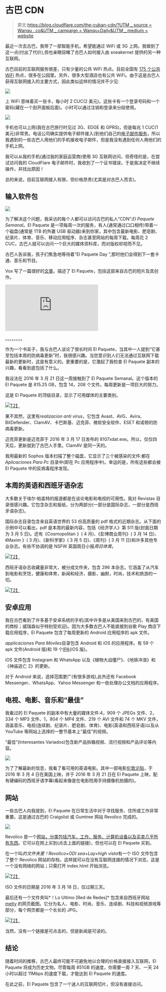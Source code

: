 # 古巴 CDN

> 原文:[https://blog.cloudflare.com/the-cuban-cdn/?UTM _ source = Wanqu . co&UTM _ campaign = Wanqu+Daily&UTM _ medium = website](https://blog.cloudflare.com/the-cuban-cdn/?utm_source=wanqu.co&utm_campaign=Wanqu+Daily&utm_medium=website)

最近一次去古巴，我带了一部智能手机，希望能通过 WiFi 或 3G 上网。我做到了这一点(付出了代价),但也亲眼目睹了古巴人如何接入由 sneakernet 提供的另一种互联网。

古巴目前的互联网服务很差，只有少量的公共 WiFi 热点。目前全国有 [175 个公共 WiFi](http://www.etecsa.cu/?page=internet_conectividad&sub=wifi) 热点，很多在公园里。另外，很多大型酒店也有公共 WiFi。由于这是古巴人获得互联网接入的主要方式，因此类似这样的情况并不少见:

![](../Images/e870c22bbbeeee5cf4175c26b23b9743.png)

上 WiFi 意味着买一张卡，每小时 2 CUC(2 美元)。这些卡有一个登录号码和一个密码(藏在一个刮开面板后面)。小时可以通过注销和登录来分段使用。

![](../Images/eb0e38520aac0ea7124d5653516d0442.png)

手机也可以上网(我在古巴旅行时见过 3G、EDGE 和 GPRS)，但是每兆 1 CUC(1 美元)非常贵。电话公司确实提供电子邮件接入(到他们自己的[电子邮件服务](http://www.etecsa.cu/?page=telefonia_movil&sub=movil_nauta)，所以我遇到的一些古巴人用他们的手机接收电子邮件，但是我没有遇到任何人用他们的手机上网。

我可以从我的手机(通过我的家庭运营商)使用 3G 互联网访问，但奇怪的是，在尝试访问我的 CloudFlare 电子邮件时，我收到了一个证书错误，于是我决定不继续操作，并找出原因！

总的来说，目前互联网接入有限，但价格昂贵(尤其是对古巴人而言)。

## 输入软件包

![](../Images/3201880ccb009418541e980224d00afd.png)

为了解决这个问题，我采访的每个人都可以访问古巴的私人“CDN”:*El Paquete Semanal*。El Paquete 是一项每周一次的服务，有人(通常通过口口相传)带着一个磁盘(通常是 1TB 的外置 USB 驱动器)来到你家，其中包含最新电影、肥皂剧、纪录片、体育、音乐、移动应用程序、杂志甚至网站的每周下载。每周花 2 CUC，古巴人就可以访问一个巨大的媒体资料库，而对版权却视而不见。

古巴人告诉我，孩子们焦急地等待着“El Paquete Day ”,那时他们会得到下一套卡通、音乐和节目。

Vox 写了一篇很好的[文章](https://www.vox.com/2015/9/21/9352095/netflix-cuba-paquete-internet)，描述了 El Paquete，包括这部来自古巴的短片及其创作。

<iframe src="https://www.youtube.com/embed/fTTno8D-b2E" frameborder="0" allowfullscreen="">VIDEO</iframe>

。。。。。。。。

作为一个书呆子，我与古巴人谈论了很长时间 El Paquete，当其中一人提到“它甚至包括本周的防病毒更新”时，我很感兴趣。当您意识到人们无法通过互联网下载最新的更新时，这是有意义的。更重要的是，它激起了我检查 El Paquete 副本的兴趣，看看到底包括了什么。

我设法在 2016 年 3 月 21 日这一周接触到了 El Paquete Semanal。这个版本的 El Paquete 是 815.25 GB，包含 14，208 个文件。每周更新是一项巨大的努力。

这是 El Paquete 的顶级目录，显示了可用媒体的主要类别。

[![](../Images/b3b173013e9cac48c0d0eb8df310c9aa.png)T2】](https://blog.cloudflare.com/content/images/2016/08/Screen-Shot-2016-08-04-at-10-04-31.png)

果不其然，这里有*realizacion anti virus*，它包含 Avast、AVG、Avira、BitDefender、ClamAV、卡巴斯基、迈克菲、微软安全软件、ESET 和诺顿的防病毒更新。

迈克菲更新是迈克菲于 2016 年 3 月 17 日发布的 8107xdat.exe。所以，仅仅四天后，更新就到了古巴人手里。ClamAV 是同一天的。

我用最新的 Sophos 版本扫描了整个磁盘，它显示了三个被感染的文件:都在 *Aplicaciones Para Pc* 目录中(即在 Pc 应用程序中)。幸运的是，所有这些都会被 El Paquete 中的反病毒程序发现。

## 本周的英语和西班牙语杂志

大多数关于埃尔·帕盖特的报道都是在谈论电影和电视的可用性。我对 Revistas 目录很感兴趣。它包含杂志和报纸，分为两部分(一部分是国际杂志，一部分是西班牙语杂志)。

国际杂志目录包含来自英语世界的 53 份高质量的 pdf 格式的近期杂志。从下面的示例中可以看出，pdf 是本周的最新内容，包括《经济学人》第 511 版(封面日期为 3 月 5 日)。还有《Cosmopolitan 》( 4 月)、《彭博商业周刊》( 3 月 14 日)、《Maxim 》( 3 月)、《新科学家》( 3 月 5 日)、《周刊》( 3 月 11 日)和许多其他专业杂志。有些不协调的是 NSFW 英国周日小报*周日体育*。

[![](../Images/a64ac29c8ae817757d4f76afa644f8cc.png)T2】](https://blog.cloudflare.com/content/images/2016/08/-magazines.png)

西班牙语杂志收藏量非常大，被分成文件夹，包含 296 本杂志。它涵盖了从汽车到电影和烹饪，健康和体育，新闻和经济，摄影，幽默，时尚，技术和旅游的一切。

[![](../Images/72e13802f75128682ee074c4202f9a8a.png)T2】](https://blog.cloudflare.com/content/images/2016/08/Screen-Shot-2016-08-08-at-14-04-55.png)

## 安卓应用

我在古巴看到了许多基于安卓系统的手机(其中许多是从美国来到古巴的，有美国的商标；威瑞森似乎特别受欢迎)。因为大多数古巴人不能直接到谷歌 Play 商店下载应用程序，El Paquete 包含了每周更新的 Android 应用程序的 apk 文件。

*applicaciones Para Moviles*目录包含 Android 和 iOS 的应用程序。有 59 个 apk 文件(Android 版)和 19 个[IPA](https://en.wikipedia.org/wiki/.ipa)(iOS 版)。

iOS 文件包含 Instagram 和 WhatsApp 以及《植物大战僵尸》、《地铁冲浪》和《神庙逃亡 2》的更新。

对于 Android 来说，选择范围更广(有很多游戏),此外还有 Facebook Messenger、WhatsApp、Yahoo Messenger 和一些处理办公文档的应用程序。

## 电视、电影、音乐和“最佳”

我看过的 El Paquete 的副本中有大量的媒体文件:4，909 个 JPEGs 文件、2，334 个 MP3 文件、1，804 个 MP4 文件、219 个 AVI 文件和 74 个 MKV 文件，涵盖音乐、电视(连续剧、纪录片、肥皂剧、体育)、电影(英语和西班牙语)以及从 YouTube 等网站上选择的一整节基本上“最佳”的视频。

“最佳”(Interesantes Variados)包含新产品拆箱视频、流行视频和产品评论等内容。

![](../Images/72666557f958649823dd4b2e5543a520.png)

为了了解最新的信息，我看了看可用的英语电影。其中一部电影[伦敦沦陷](https://en.wikipedia.org/wiki/London_Has_Fallen)，于 2016 年 3 月 4 日在美国上映，并于 2016 年 3 月 21 日在 El Paquete 上映，配有硬编码的西班牙语字幕(看起来像是在电影院用手持摄像机拍摄的)。

## 网站

一些古巴人向我提到，El Paquete 在日常生活中对于寻找服务、住所或工作非常重要。这是通过古巴的 Craigslist 或 Gumtree 网站 Revolico 完成的。

![](../Images/84c8dff29c6207dde2a314031d7f3b95.png)

Revolico 是一个[网站，分类包括汽车、工作、服务、计算机设备以及买卖几乎所有东西](https://www.technologyreview.com/s/542106/cuban-web-entrepreneur-endures-a-murky-status/)。它可以在网上买到(点击上面的链接)，但也可以在 El Paquete 买到。

在一个叫*的文件夹里！Revolico+ODI sea+Lay+high vista*有一个 ISO 文件包含了整个 Revolico 网站的存档，这样就可以在没有互联网连接的情况下浏览。这是一个没有网络的网站；只需打开 index.html 开始浏览。

[![](../Images/fd2954bb5ed364f0038909ba42a7ca09.png)T2】](https://blog.cloudflare.com/content/images/2016/08/Screen-Shot-2016-08-16-at-11-39-18.png)

ISO 文件的日期是 2016 年 3 月 18 日，仅过期三天。

最后还有一个文件夹叫*！Lo Ultimo [Red de Redes]* 包含来自西班牙网站 [melty](http://www.melty.es/) 的网页截图。它分为名人、电影、时尚、音乐、连续剧、科技和视频游戏等部分，每个网页都是一个长长的 JPG。

[![](../Images/b80e5c3a9646f3d57231afbdb79b6b3b.png)T2】](https://blog.cloudflare.com/content/images/2016/08/4.jpg)

当然，没有一个链接是可点击的，但是新闻是可读的。

## 结论

随着时间的推移，古巴人最终可能不可避免地以合理的价格直接接入互联网，El Paquete 将成为历史文物。尽管每周 851GB 的速度，你需要一周 7 天、一天 24 小时以超过 11Mbps 的速度下载，才能达到 El Paquete 的速度。

在此之前，El Paquete 包含了一个迷人的互联网切片，但没有直接访问。